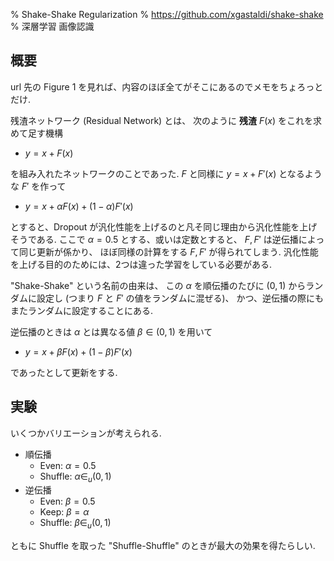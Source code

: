 % Shake-Shake Regularization
% https://github.com/xgastaldi/shake-shake
% 深層学習 画像認識

## 概要

url 先の Figure 1 を見れば、内容のほぼ全てがそこにあるのでメモをちょろっとだけ.

残渣ネットワーク (Residual Network) とは、
次のように **残渣** $F(x)$ をこれを求めて足す機構

- $y = x + F(x)$

を組み入れたネットワークのことであった.
$F$ と同様に $y = x + F'(x)$ となるような $F'$ を作って

- $y = x + \alpha F(x) + (1 - \alpha) F'(x)$

とすると、Dropout が汎化性能を上げるのと凡そ同じ理由から汎化性能を上げそうである.
ここで $\alpha=0.5$ とする、或いは定数とすると、 $F, F'$ は逆伝播によって同じ更新が係かり、
ほぼ同様の計算をする $F, F'$ が得られてしまう.
汎化性能を上げる目的のためには、2つは違った学習をしている必要がある.

"Shake-Shake" という名前の由来は、
この $\alpha$ を順伝播のたびに $(0, 1)$ からランダムに設定し
(つまり $F$ と $F'$ の値をランダムに混ぜる)、
かつ、逆伝播の際にもまたランダムに設定することにある.

逆伝播のときは $\alpha$ とは異なる値 $\beta \in (0,1)$ を用いて

- $y = x + \beta F(x) + (1 - \beta) F'(x)$

であったとして更新をする.

## 実験

いくつかバリエーションが考えられる.

- 順伝播
    - Even: $\alpha=0.5$
    - Shuffle: $\alpha \in_u (0,1)$
- 逆伝播
    - Even: $\beta = 0.5$
    - Keep: $\beta = \alpha$
    - Shuffle: $\beta \in_u (0,1)$

ともに Shuffle を取った "Shuffle-Shuffle" のときが最大の効果を得たらしい.
